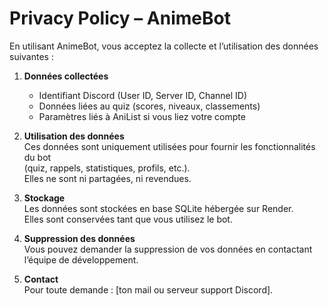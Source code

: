 # Privacy Policy – AnimeBot

En utilisant AnimeBot, vous acceptez la collecte et l’utilisation des données suivantes :

1. **Données collectées**  
   - Identifiant Discord (User ID, Server ID, Channel ID)  
   - Données liées au quiz (scores, niveaux, classements)  
   - Paramètres liés à AniList si vous liez votre compte  

2. **Utilisation des données**  
   Ces données sont uniquement utilisées pour fournir les fonctionnalités du bot  
   (quiz, rappels, statistiques, profils, etc.).  
   Elles ne sont ni partagées, ni revendues.

3. **Stockage**  
   Les données sont stockées en base SQLite hébergée sur Render.  
   Elles sont conservées tant que vous utilisez le bot.  

4. **Suppression des données**  
   Vous pouvez demander la suppression de vos données en contactant l’équipe de développement.

5. **Contact**  
   Pour toute demande : [ton mail ou serveur support Discord].
